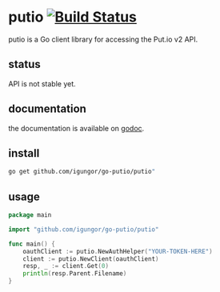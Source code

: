 # putio  [![Build Status](https://travis-ci.org/igungor/go-putio.svg?branch=master)](https://travis-ci.org/igungor/go-putio)

putio is a Go client library for accessing the Put.io v2 API.

## status

API is not stable yet.

## documentation

the documentation is available on [godoc](http://godoc.org/github.com/igungor/go-putio/putio).

## install

```sh
go get github.com/igungor/go-putio/putio"
```

## usage

```go
package main

import "github.com/igungor/go-putio/putio"

func main() {
    oauthClient := putio.NewAuthHelper("YOUR-TOKEN-HERE")
    client := putio.NewClient(oauthClient)
    resp, _ := client.Get(0)
    println(resp.Parent.Filename)
}
```
